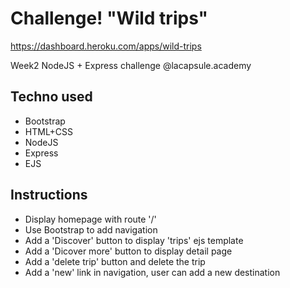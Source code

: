 # Challenge! "Wild trips"
https://dashboard.heroku.com/apps/wild-trips

Week2 NodeJS + Express challenge @lacapsule.academy

## Techno used
- Bootstrap
- HTML+CSS
- NodeJS
- Express
- EJS

## Instructions
- Display homepage with route '/'
- Use Bootstrap to add navigation
- Add a 'Discover' button to display 'trips' ejs template
- Add a 'Dicover more' button to display detail page 
- Add a 'delete trip' button and delete the trip
- Add a 'new' link in navigation, user can add a new destination 

